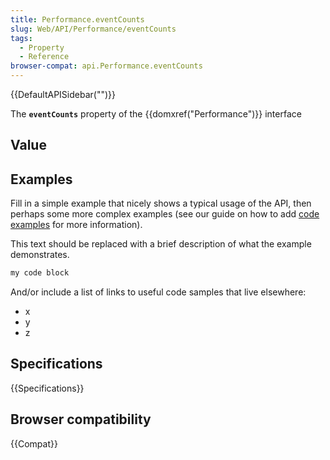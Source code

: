 ```yaml
---
title: Performance.eventCounts
slug: Web/API/Performance/eventCounts
tags:
  - Property
  - Reference
browser-compat: api.Performance.eventCounts
---
```

{{DefaultAPISidebar("")}}

The **`eventCounts`** property of the {{domxref("Performance")}} interface 

## Value



## Examples

Fill in a simple example that nicely shows a typical usage of the API, then perhaps some more complex examples (see our guide on how to add [code examples](/en-US/docs/MDN/Contribute/Structures/Code_examples) for more information).

This text should be replaced with a brief description of what the example demonstrates.

```js
my code block
```

And/or include a list of links to useful code samples that live elsewhere:

*   x
*   y
*   z

## Specifications

{{Specifications}}

## Browser compatibility

{{Compat}}


